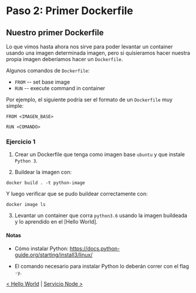 # Paso 2: Primer Dockerfile

## Nuestro primer Dockerfile

Lo que vimos hasta ahora nos sirve para poder levantar un container usando una imagen determinada imagen, pero si quisieramos hacer nuestra propia imagen deberíamos hacer un `Dockerfile`.

Algunos comandos de `Dockerfile`:

- `FROM` -- set base image
- `RUN` -- execute command in container

Por ejemplo, el siguiente podría ser el formato de un `Dockerfile` muy simple:

```
FROM <IMAGEN_BASE>

RUN <COMANDO>
```

### Ejercicio 1

1. Crear un Dockerfile que tenga como imagen base `ubuntu` y que instale `Python 3`.

2. Buildear la imagen con:

```
docker build . -t python-image
```

Y luego verificar que se pudo buildear correctamente con:

```
docker image ls
```

3. Levantar un container que corra `python3.6` usando la imagen buildeada y lo aprendido en el [Hello World].

#### Notas

- Cómo instalar Python: https://docs.python-guide.org/starting/install3/linux/

- El comando necesario para instalar Python lo deberán correr con el flag `-y`.

[< Hello World](01_hello_world.md) | [Servicio Node >](03_node_service.md)